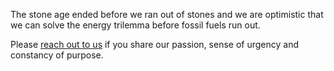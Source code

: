 The stone age ended before we ran out of stones and we are optimistic that we can solve the energy trilemma before fossil fuels run out. 

Please [reach out to us](/contact.hml) if you share our passion, sense of urgency and constancy of purpose.
